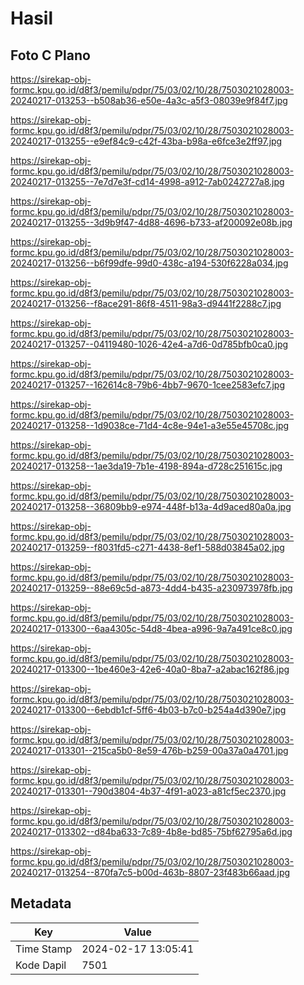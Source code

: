 # Hasil

## Foto C Plano

https://sirekap-obj-formc.kpu.go.id/d8f3/pemilu/pdpr/75/03/02/10/28/7503021028003-20240217-013253--b508ab36-e50e-4a3c-a5f3-08039e9f84f7.jpg

https://sirekap-obj-formc.kpu.go.id/d8f3/pemilu/pdpr/75/03/02/10/28/7503021028003-20240217-013255--e9ef84c9-c42f-43ba-b98a-e6fce3e2ff97.jpg

https://sirekap-obj-formc.kpu.go.id/d8f3/pemilu/pdpr/75/03/02/10/28/7503021028003-20240217-013255--7e7d7e3f-cd14-4998-a912-7ab0242727a8.jpg

https://sirekap-obj-formc.kpu.go.id/d8f3/pemilu/pdpr/75/03/02/10/28/7503021028003-20240217-013255--3d9b9f47-4d88-4696-b733-af200092e08b.jpg

https://sirekap-obj-formc.kpu.go.id/d8f3/pemilu/pdpr/75/03/02/10/28/7503021028003-20240217-013256--b6f99dfe-99d0-438c-a194-530f6228a034.jpg

https://sirekap-obj-formc.kpu.go.id/d8f3/pemilu/pdpr/75/03/02/10/28/7503021028003-20240217-013256--f8ace291-86f8-4511-98a3-d9441f2288c7.jpg

https://sirekap-obj-formc.kpu.go.id/d8f3/pemilu/pdpr/75/03/02/10/28/7503021028003-20240217-013257--04119480-1026-42e4-a7d6-0d785bfb0ca0.jpg

https://sirekap-obj-formc.kpu.go.id/d8f3/pemilu/pdpr/75/03/02/10/28/7503021028003-20240217-013257--162614c8-79b6-4bb7-9670-1cee2583efc7.jpg

https://sirekap-obj-formc.kpu.go.id/d8f3/pemilu/pdpr/75/03/02/10/28/7503021028003-20240217-013258--1d9038ce-71d4-4c8e-94e1-a3e55e45708c.jpg

https://sirekap-obj-formc.kpu.go.id/d8f3/pemilu/pdpr/75/03/02/10/28/7503021028003-20240217-013258--1ae3da19-7b1e-4198-894a-d728c251615c.jpg

https://sirekap-obj-formc.kpu.go.id/d8f3/pemilu/pdpr/75/03/02/10/28/7503021028003-20240217-013258--36809bb9-e974-448f-b13a-4d9aced80a0a.jpg

https://sirekap-obj-formc.kpu.go.id/d8f3/pemilu/pdpr/75/03/02/10/28/7503021028003-20240217-013259--f8031fd5-c271-4438-8ef1-588d03845a02.jpg

https://sirekap-obj-formc.kpu.go.id/d8f3/pemilu/pdpr/75/03/02/10/28/7503021028003-20240217-013259--88e69c5d-a873-4dd4-b435-a230973978fb.jpg

https://sirekap-obj-formc.kpu.go.id/d8f3/pemilu/pdpr/75/03/02/10/28/7503021028003-20240217-013300--6aa4305c-54d8-4bea-a996-9a7a491ce8c0.jpg

https://sirekap-obj-formc.kpu.go.id/d8f3/pemilu/pdpr/75/03/02/10/28/7503021028003-20240217-013300--1be460e3-42e6-40a0-8ba7-a2abac162f86.jpg

https://sirekap-obj-formc.kpu.go.id/d8f3/pemilu/pdpr/75/03/02/10/28/7503021028003-20240217-013300--6ebdb1cf-5ff6-4b03-b7c0-b254a4d390e7.jpg

https://sirekap-obj-formc.kpu.go.id/d8f3/pemilu/pdpr/75/03/02/10/28/7503021028003-20240217-013301--215ca5b0-8e59-476b-b259-00a37a0a4701.jpg

https://sirekap-obj-formc.kpu.go.id/d8f3/pemilu/pdpr/75/03/02/10/28/7503021028003-20240217-013301--790d3804-4b37-4f91-a023-a81cf5ec2370.jpg

https://sirekap-obj-formc.kpu.go.id/d8f3/pemilu/pdpr/75/03/02/10/28/7503021028003-20240217-013302--d84ba633-7c89-4b8e-bd85-75bf62795a6d.jpg

https://sirekap-obj-formc.kpu.go.id/d8f3/pemilu/pdpr/75/03/02/10/28/7503021028003-20240217-013254--870fa7c5-b00d-463b-8807-23f483b66aad.jpg


## Metadata

| Key        | Value               |
| ---------- | ------------------- |
| Time Stamp | 2024-02-17 13:05:41 |
| Kode Dapil | 7501                |



